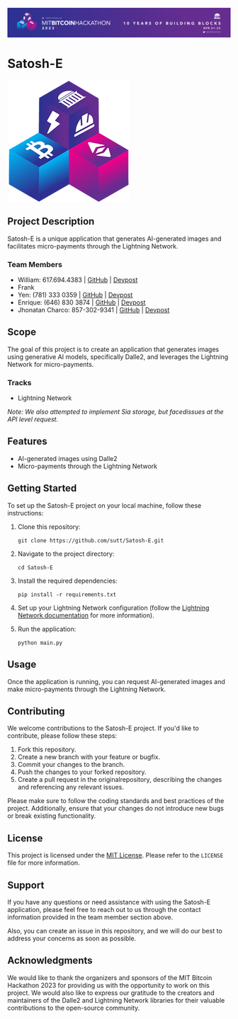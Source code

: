 ![alt text](https://github.com/sutt/Satosh-E/blob/EnriqueBranch/back/static/assets/img/cover.png?raw=true)
# Satosh-E
![alt text](https://github.com/sutt/Satosh-E/blob/main/back/static/assets/img/profile.png?raw=true)
## Project Description

Satosh-E is a unique application that generates AI-generated images and facilitates micro-payments through the Lightning Network.

### Team Members

- William: 617.694.4383 | [GitHub](https://github.com/sutt) | [Devpost](https://devpost.com/wsutton)
- Frank
- Yen: (781) 333 0359 | [GitHub](https://github.com/yd1357) | [Devpost](https://devpost.com/y-diep)
- Enrique: (646) 830 3874 | [GitHub](https://github.com/jegamboafuentes) | [Devpost](https://devpost.com/jogamboa)
- Jhonatan Charco: 857-302-9341 | [GitHub](https://github.com/JhonatanCharco) | [Devpost](https://devpost.com/Jhonatancharco)

## Scope

The goal of this project is to create an application that generates images using generative AI models, specifically Dalle2, and leverages the Lightning Network for micro-payments.

### Tracks

- Lightning Network

*Note: We also attempted to implement Sia storage, but facedissues at the API level request.*

## Features

- AI-generated images using Dalle2
- Micro-payments through the Lightning Network

## Getting Started

To set up the Satosh-E project on your local machine, follow these instructions:

1. Clone this repository:

   ```
   git clone https://github.com/sutt/Satosh-E.git
   ```

2. Navigate to the project directory:

   ```
   cd Satosh-E
   ```

3. Install the required dependencies:

   ```
   pip install -r requirements.txt
   ```

4. Set up your Lightning Network configuration (follow the [Lightning Network documentation](https://lightning.network) for more information).

5. Run the application:

   ```
   python main.py
   ```

## Usage

Once the application is running, you can request AI-generated images and make micro-payments through the Lightning Network.

## Contributing

We welcome contributions to the Satosh-E project. If you'd like to contribute, please follow these steps:

1. Fork this repository.
2. Create a new branch with your feature or bugfix.
3. Commit your changes to the branch.
4. Push the changes to your forked repository.
5. Create a pull request in the originalrepository, describing the changes and referencing any relevant issues.

Please make sure to follow the coding standards and best practices of the project. Additionally, ensure that your changes do not introduce new bugs or break existing functionality.

## License

This project is licensed under the [MIT License](LICENSE). Please refer to the `LICENSE` file for more information.

## Support

If you have any questions or need assistance with using the Satosh-E application, please feel free to reach out to us through the contact information provided in the team member section above.

Also, you can create an issue in this repository, and we will do our best to address your concerns as soon as possible.

## Acknowledgments

We would like to thank the organizers and sponsors of the MIT Bitcoin Hackathon 2023 for providing us with the opportunity to work on this project. We would also like to express our gratitude to the creators and maintainers of the Dalle2 and Lightning Network libraries for their valuable contributions to the open-source community.